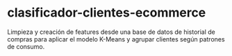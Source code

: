 # clasificador-clientes-ecommerce
Limpieza y creación de features desde una base de datos de historial de compras para aplicar el modelo K-Means y agrupar clientes según patrones de consumo.
